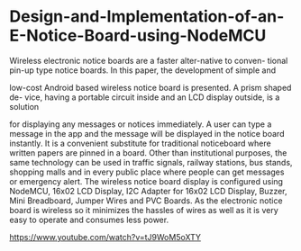 # Design-and-Implementation-of-an-E-Notice-Board-using-NodeMCU
Wireless electronic notice boards are a faster alter-native to conven-
tional pin-up type notice boards. In this paper, the development of simple and

low-cost Android based wireless notice board is presented. A prism shaped de-
vice, having a portable circuit inside and an LCD display outside, is a solution

for displaying any messages or notices immediately. A user can type a message
in the app and the message will be displayed in the notice board instantly. It is a
convenient substitute for traditional noticeboard where written papers are pinned
in a board. Other than institutional purposes, the same technology can be used in
traffic signals, railway stations, bus stands, shopping malls and in every public
place where people can get messages or emergency alert. The wireless notice
board display is configured using NodeMCU, 16x02 LCD Display, I2C Adapter
for 16x02 LCD Display, Buzzer, Mini Breadboard, Jumper Wires and PVC
Boards. As the electronic notice board is wireless so it minimizes the hassles of
wires as well as it is very easy to operate and consumes less power.

https://www.youtube.com/watch?v=tJ9WoM5oXTY
